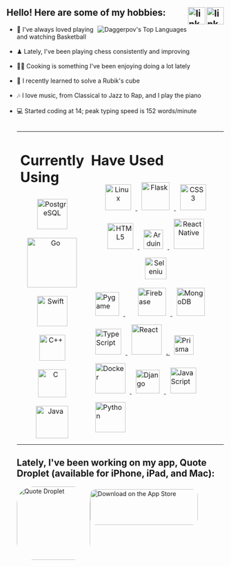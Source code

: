 <!-- target="_blank" doesn't appear to work in this markdown language, and neither do rel="external" or onclick="window.open(this.href,'_blank');return false;"!-->

<h2>Hello! Here are some of my hobbies:
    <a href="https://www.linkedin.com/in/danielagapov" target="_blank">
      <img align="right" src=https://img.shields.io/badge/linkedin-%231E77B5.svg?&style=for-the-badge&logo=linkedin&logoColor=white alt=linkedin style="margin-bottom: 5px;" height="40"/>   </a>
    <a href="https://www.instagram.com/ldh_codeclub/" target="_blank">
      <img align="right" src=https://img.shields.io/badge/LDH_CodeClub-E4405F?style=for-the-badge&logo=instagram&logoColor=white alt=linkedin style="margin-bottom: 5px;" height="40"/>
    </a>
</h2>

<img align="right" alt="Daggerpov's Top Languages" src="https://github-readme-stats.vercel.app/api/top-langs?username=Daggerpov&show_icons=true&theme=tokyonight&layout=compact" /> 

<ul>  
  <li>🏀 I've always loved playing and watching Basketball</li></br>
  <li>♟ Lately, I've been playing chess consistently and improving</li></br>
  <li>👨‍🍳 Cooking is something I've been enjoying doing a lot lately</li></br>
  <li>🧩 I recently learned to solve a Rubik's cube</li></br>
  <li>🎶 I love music, from Classical to Jazz to Rap, and I play the piano</li></br>
  <li>💻 Started coding at 14; peak typing speed is 152 words/minute</li>
</h4>

</br>
<table><tr>
  <td bg="D4AF37" valign="top" width="32%">
    
  # Currently Using  
  <div align="center">  
    <a href="https://www.postgresql.org/" target="_blank">
      <img style="margin: 10px" src="https://www.vectorlogo.zone/logos/postgresql/postgresql-ar21.png" alt="PostgreSQL" height="70" />  </a>
    <a href="https://go.dev/" target="_blank">
      <img style="margin: 10px" src="https://www.pragimtech.com/wp-content/uploads/2020/08/golang.png" alt="Go" height="115" />  </a>
    <a href="https://developer.apple.com/swift/" target="_blank">
      <img style="margin: 10px" src="https://encrypted-tbn0.gstatic.com/images?q=tbn:ANd9GcTX2PnJBG_ax78RPAzZrkIs2rVpTiVhaGO8pw&usqp=CAU" alt="Swift" height="70" />  </a>
    <a href="https://en.wikipedia.org/wiki/C%2B%2B" target="_blank">
      <img style="margin: 10px" src="https://profilinator.rishav.dev/skills-assets/cplusplus-original.svg" alt="C++" height="60" />  </a>
    <a href="https://en.wikipedia.org/wiki/C_(programming_language)" target="_blank">
      <img style="margin: 10px" src="https://upload.wikimedia.org/wikipedia/commons/1/19/C_Logo.png" alt="C" height="65" />  </a>
    <a href="https://www.java.com/en/" target="_blank">
      <img style="margin: 10px" src="https://seeklogo.com/images/J/java-logo-7F8B35BAB3-seeklogo.com.png" alt="Java" height="75" />  </a>
    
  </div>

  </td><td valign="top" width="68%">

  # Have Used  
  <div align="center">  
    <a href="https://en.wikipedia.org/wiki/Linux" target="_blank">
      <img style="margin: 10px" src="https://profilinator.rishav.dev/skills-assets/linux-original.svg" alt="Linux" height="60" />  </a>
    <a href="https://flask.palletsprojects.com/en/2.0.x/" target="_blank">
      <img style="margin: 10px" src="https://www.kindpng.com/picc/m/188-1882416_flask-python-logo-hd-png-download.png" alt="Flask" height="65" />  </a> 
    <a href="https://en.wikipedia.org/wiki/CSS" target="_blank">
      <img style="margin: 10px" src="https://profilinator.rishav.dev/skills-assets/css3-original-wordmark.svg" alt="CSS3" height="60" />  </a>
    <a href="https://en.wikipedia.org/wiki/HTML5" target="_blank">
      <img style="margin: 10px" src="https://profilinator.rishav.dev/skills-assets/html5-original-wordmark.svg" alt="HTML5" height="60" />  </a>
    <a href="https://www.arduino.cc/" target="_blank">
      <img style="margin: 10px" src="https://profilinator.rishav.dev/skills-assets/arduino.png" alt="Arduino" height="45" />  </a>
    <a href="https://reactnative.dev/" target="_blank">
      <img style="margin: 10px" src="https://raw.githubusercontent.com/kristerkari/react-native-svg-transformer/HEAD/images/react-native-logo.png" alt="React Native" height="70" />  </a>
    <a href="https://www.selenium.dev/" target="_blank">
      <img style="margin: 10px" src="https://www.devopsschool.com/blog/wp-content/uploads/2022/03/banner-selenium.png" alt="Selenium" height="50" />  </a>
  </div>
    <a href="https://github.com/pygame/pygame" target="_blank">
      <img style="margin: 10px" src="https://upload.wikimedia.org/wikipedia/commons/thumb/b/be/Pygame_logo.svg/512px-Pygame_logo.svg.png" alt="Pygame" height="55" />  </a>
    <a href="https://graphql.org/" target="_blank"
      <img style="margin: 10px" src="https://miro.medium.com/max/901/1*GkrYGz_r9W6AVgEloQpJFQ.png" alt="GraphQL" height="70" />  </a>
    <a href="https://firebase.google.com/" target="_blank">
      <img style="margin: 10px" src="https://firebase.google.com/downloads/brand-guidelines/PNG/logo-logomark.png" alt="Firebase" height="65" />  </a>
    <a href="https://www.mongodb.com/" target="_blank">
      <img style="margin: 10px" src="https://cdn.icon-icons.com/icons2/2415/PNG/512/mongodb_original_wordmark_logo_icon_146425.png" alt="MongoDB" height="65" />  </a>
    <a href="https://www.typescriptlang.org/" target="_blank">
       <img style="margin: 10px" src="https://profilinator.rishav.dev/skills-assets/typescript-original.svg" alt="TypeScript" height="60" />  </a>
    <a href="https://reactjs.org/" target="_blank">
      <img style="margin: 10px" src="https://profilinator.rishav.dev/skills-assets/react-original-wordmark.svg" alt="React" height="70" />.  </a>
    <a href="https://www.prisma.io/" target="_blank">
      <img style="margin: 10px" src="https://cdn.cookielaw.org/logos/028e799e-5bb4-4f89-9ce8-1718d42d344c/22c2e2c0-3df0-4958-8672-1194370ee230/542a9b3e-88eb-4f84-95fd-b19e01352169/Logo-Prisma.png" alt="Prisma" height="45" />  </a>
    <a href="https://www.docker.com/?utm_source=google&utm_medium=cpc&utm_campaign=dockerhomepage&utm_content=namer&utm_term=dockerhomepage&utm_budget=growth&gclid=Cj0KCQjw4eaJBhDMARIsANhrQADDCjR1Vha919pu7dDck1bMv_7L4N1a2LPmlQ3yM3P8kW3Zxwp0SN8aAvH-EALw_wcB" target="_blank">
      <img style="margin: 10px" src="https://profilinator.rishav.dev/skills-assets/docker-original-wordmark.svg" alt="Docker" height="70" />  </a>
    <a href="https://www.djangoproject.com/" target="_blank">
      <img style="margin: 10px" src="https://www.djangoproject.com/m/img/logos/django-logo-positive.png" alt="Django" height="55" />  </a>
    <a href="https://en.wikipedia.org/wiki/JavaScript" target="_blank">
      <img style="margin: 10px" src="https://profilinator.rishav.dev/skills-assets/javascript-original.svg" alt="JavaScript" height="60" />  </a>
    <a href="https://www.python.org/" target="_blank">
      <img style="margin: 10px" src="https://profilinator.rishav.dev/skills-assets/python-original.svg" alt="Python" height="70" />  </a>

  </td>

  <!--
  <td valign="top" width="26%">

  
  # Learning Interest  
  <div align="center">
    <a href="https://www.tensorflow.org/" target="_blank">
      <img style="margin: 10px" src="https://profilinator.rishav.dev/skills-assets/tensorflow-icon.svg" alt="TensorFlow" height="65" />  </a>
    <a href="https://www.rust-lang.org/" target="_blank">
      <img style="margin: 10px" src="https://www.vectorlogo.zone/logos/rust-lang/rust-lang-ar21.png" alt="Rust" height="70" />  </a>
    <a href="https://tauri.app/" target="_blank">
      <img style="margin: 10px" src="https://user-images.githubusercontent.com/53918934/175796535-e2cf14c9-fe1b-49ed-950c-2aeddf1817a6.png" alt="Tauri" height="65" />  </a>

      
  </div>
  -->

</td></tr></table>   


<h2>Lately, I've been working on my app, Quote Droplet (available for iPhone, iPad, and Mac):</h2>
<a href="https://apps.apple.com/us/app/quote-droplet/id6455084603?itscg=30200&amp;itsct=apps_box_appicon" style="width: 170px; height: 170px; border-radius: 22%; overflow: hidden; display: inline-block; vertical-align: middle;"><img src="https://is1-ssl.mzstatic.com/image/thumb/Purple116/v4/0a/e3/89/0ae38949-3c0a-0351-879f-bf19a077c912/AppIcon-1x_U007epad-0-85-220-0.jpeg/540x540bb.jpg" alt="Quote Droplet" style="width: 170px; height: 170px; border-radius: 22%; overflow: hidden; display: inline-block; vertical-align: middle;"></a><a href="https://apps.apple.com/us/app/quote-droplet/id6455084603?itsct=apps_box_badge&amp;itscg=30200" style="display: inline-block; overflow: hidden; border-radius: 13px; width: 250px; height: 83px;"><img src="https://tools.applemediaservices.com/api/badges/download-on-the-app-store/black/en-us?size=250x83&amp;releaseDate=1691884800" alt="Download on the App Store" style="border-radius: 13px; width: 250px; height: 83px;"></a> 
